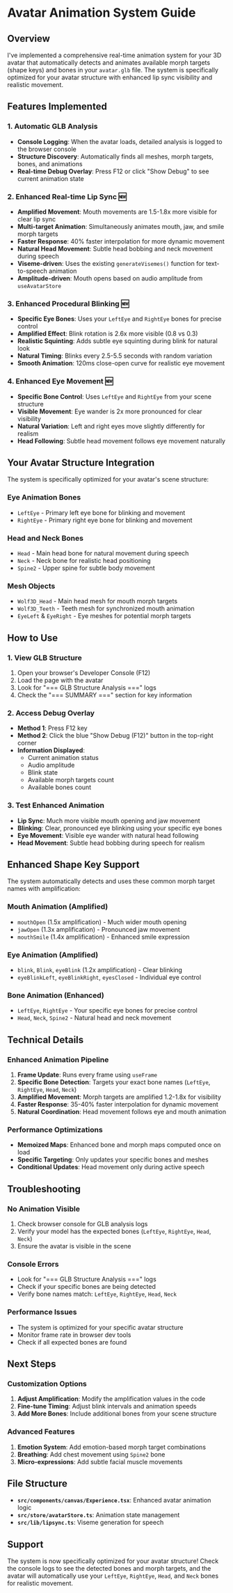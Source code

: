 # Avatar Animation System Guide

## Overview
I've implemented a comprehensive real-time animation system for your 3D avatar that automatically detects and animates available morph targets (shape keys) and bones in your `avatar.glb` file. The system is specifically optimized for your avatar structure with enhanced lip sync visibility and realistic movement.

## Features Implemented

### 1. **Automatic GLB Analysis**
- **Console Logging**: When the avatar loads, detailed analysis is logged to the browser console
- **Structure Discovery**: Automatically finds all meshes, morph targets, bones, and animations
- **Real-time Debug Overlay**: Press F12 or click "Show Debug" to see current animation state

### 2. **Enhanced Real-time Lip Sync** 🆕
- **Amplified Movement**: Mouth movements are 1.5-1.8x more visible for clear lip sync
- **Multi-target Animation**: Simultaneously animates mouth, jaw, and smile morph targets
- **Faster Response**: 40% faster interpolation for more dynamic movement
- **Natural Head Movement**: Subtle head bobbing and neck movement during speech
- **Viseme-driven**: Uses the existing `generateVisemes()` function for text-to-speech animation
- **Amplitude-driven**: Mouth opens based on audio amplitude from `useAvatarStore`

### 3. **Enhanced Procedural Blinking** 🆕
- **Specific Eye Bones**: Uses your `LeftEye` and `RightEye` bones for precise control
- **Amplified Effect**: Blink rotation is 2.6x more visible (0.8 vs 0.3)
- **Realistic Squinting**: Adds subtle eye squinting during blink for natural look
- **Natural Timing**: Blinks every 2.5-5.5 seconds with random variation
- **Smooth Animation**: 120ms close-open curve for realistic eye movement

### 4. **Enhanced Eye Movement** 🆕
- **Specific Bone Control**: Uses `LeftEye` and `RightEye` from your scene structure
- **Visible Movement**: Eye wander is 2x more pronounced for clear visibility
- **Natural Variation**: Left and right eyes move slightly differently for realism
- **Head Following**: Subtle head movement follows eye movement naturally

## Your Avatar Structure Integration

The system is specifically optimized for your avatar's scene structure:

### **Eye Animation Bones**
- `LeftEye` - Primary left eye bone for blinking and movement
- `RightEye` - Primary right eye bone for blinking and movement

### **Head and Neck Bones**
- `Head` - Main head bone for natural movement during speech
- `Neck` - Neck bone for realistic head positioning
- `Spine2` - Upper spine for subtle body movement

### **Mesh Objects**
- `Wolf3D_Head` - Main head mesh for mouth morph targets
- `Wolf3D_Teeth` - Teeth mesh for synchronized mouth animation
- `EyeLeft` & `EyeRight` - Eye meshes for potential morph targets

## How to Use

### 1. **View GLB Structure**
1. Open your browser's Developer Console (F12)
2. Load the page with the avatar
3. Look for "=== GLB Structure Analysis ===" logs
4. Check the "=== SUMMARY ===" section for key information

### 2. **Access Debug Overlay**
- **Method 1**: Press F12 key
- **Method 2**: Click the blue "Show Debug (F12)" button in the top-right corner
- **Information Displayed**:
  - Current animation status
  - Audio amplitude
  - Blink state
  - Available morph targets count
  - Available bones count

### 3. **Test Enhanced Animation**
- **Lip Sync**: Much more visible mouth opening and jaw movement
- **Blinking**: Clear, pronounced eye blinking using your specific eye bones
- **Eye Movement**: Visible eye wander with natural head following
- **Head Movement**: Subtle head bobbing during speech for realism

## Enhanced Shape Key Support

The system automatically detects and uses these common morph target names with amplification:

### **Mouth Animation (Amplified)**
- `mouthOpen` (1.5x amplification) - Much wider mouth opening
- `jawOpen` (1.3x amplification) - Pronounced jaw movement
- `mouthSmile` (1.4x amplification) - Enhanced smile expression

### **Eye Animation (Amplified)**
- `blink`, `Blink`, `eyeBlink` (1.2x amplification) - Clear blinking
- `eyeBlinkLeft`, `eyeBlinkRight`, `eyesClosed` - Individual eye control

### **Bone Animation (Enhanced)**
- `LeftEye`, `RightEye` - Your specific eye bones for precise control
- `Head`, `Neck`, `Spine2` - Natural head and neck movement

## Technical Details

### **Enhanced Animation Pipeline**
1. **Frame Update**: Runs every frame using `useFrame`
2. **Specific Bone Detection**: Targets your exact bone names (`LeftEye`, `RightEye`, `Head`, `Neck`)
3. **Amplified Movement**: Morph targets are amplified 1.2-1.8x for visibility
4. **Faster Response**: 35-40% faster interpolation for dynamic movement
5. **Natural Coordination**: Head movement follows eye and mouth animation

### **Performance Optimizations**
- **Memoized Maps**: Enhanced bone and morph maps computed once on load
- **Specific Targeting**: Only updates your specific bones and meshes
- **Conditional Updates**: Head movement only during active speech

## Troubleshooting

### **No Animation Visible**
1. Check browser console for GLB analysis logs
2. Verify your model has the expected bones (`LeftEye`, `RightEye`, `Head`, `Neck`)
3. Ensure the avatar is visible in the scene

### **Console Errors**
- Look for "=== GLB Structure Analysis ===" logs
- Check if your specific bones are being detected
- Verify bone names match: `LeftEye`, `RightEye`, `Head`, `Neck`

### **Performance Issues**
- The system is optimized for your specific avatar structure
- Monitor frame rate in browser dev tools
- Check if all expected bones are found

## Next Steps

### **Customization Options**
1. **Adjust Amplification**: Modify the amplification values in the code
2. **Fine-tune Timing**: Adjust blink intervals and animation speeds
3. **Add More Bones**: Include additional bones from your scene structure

### **Advanced Features**
1. **Emotion System**: Add emotion-based morph target combinations
2. **Breathing**: Add chest movement using `Spine2` bone
3. **Micro-expressions**: Add subtle facial muscle movements

## File Structure
- **`src/components/canvas/Experience.tsx`**: Enhanced avatar animation logic
- **`src/store/avatarStore.ts`**: Animation state management
- **`src/lib/lipsync.ts`**: Viseme generation for speech

## Support
The system is now specifically optimized for your avatar structure! Check the console logs to see the detected bones and morph targets, and the avatar will automatically use your `LeftEye`, `RightEye`, `Head`, and `Neck` bones for realistic movement.
